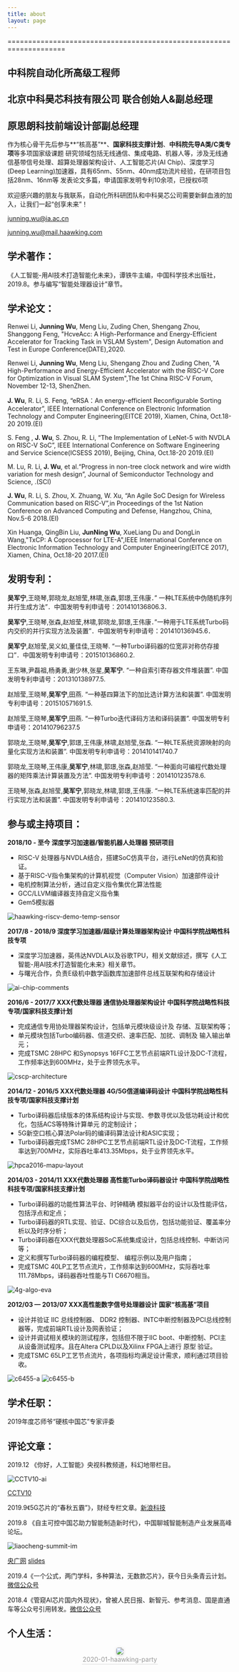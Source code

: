 ```yaml
---
title: about
layout: page
---
```


====================================================================

中科院自动化所高级工程师
-------------------------------------------

北京中科昊芯科技有限公司 联合创始人&副总经理
-------------------------------------------

原思朗科技前端设计部副总经理
-------------------------------------------


作为核心骨干先后参与**“核高基”**、**国家科技支撑计划**、**中科院先导A类/C类专项**等多项国家级课题
研究领域包括无线通信、集成电路、机器人等，涉及无线通信基带信号处理、超算处理器架构设计、人工智能芯片(AI Chip)、深度学习(Deep Learning)加速器，具有65nm、55nm、40nm成功流片经验，在研项目包括28nm、16nm等
发表论文多篇，申请国家发明专利10余项，已授权6项


欢迎感兴趣的朋友与我联系，自动化所科研团队和中科昊芯公司需要新鲜血液的加入，让我们一起“创享未来”！

junning.wu@ia.ac.cn

junning.wu@mail.haawking.com



学术著作：
-------------------------------------------

《人工智能-用AI技术打造智能化未来》，谭铁牛主编，中国科学技术出版社，2019.8。参与编写“智能处理器设计”章节。

学术论文：
-------------------------------------------

Renwei Li, **Junning Wu**, Meng Liu, Zuding Chen, Shengang Zhou, Shanggong Feng, "HcveAcc: A High-Performance and Energy-Efficient Accelerator for Tracking Task in VSLAM System", Design Automation and Test in Europe Conference(DATE),2020.

Renwei Li, **Junning Wu**, Meng Liu, Shengang Zhou and Zuding Chen, "A High-Performance and Energy-Efficient Accelerator with the RISC-V Core for Optimization in Visual SLAM System",The 1st China RISC-V Forum, November 12-13, ShenZhen.

**J. Wu**, R. Li, S. Feng, “eRSA：An energy-efficient Reconfigurable Sorting Accelerator”, IEEE International Conference on Electronic Information Technology and Computer Engineering(EITCE 2019), Xiamen, China, Oct.18-20 2019.(EI)

S. Feng , **J. Wu**, S. Zhou, R. Li, “The Implementation of LeNet-5 with NVDLA on RISC-V SoC”, IEEE International Conference on Software Engineering and Service Science(ICSESS 2019), Beijing, China, Oct.18-20 2019.(EI)

M. Lu, R. Li, **J. Wu**, et al.“Progress in non-tree clock network and wire width variation for mesh design”, Journal of Semiconductor Technology and Science, .(SCI)

**J. Wu**, R. Li, S. Zhou, X. Zhuang, W. Xu, “An Agile SoC Design for Wireless Communication based on RISC-V”,in Proceedings of the 1st Nation Conference on Advanced Computing and Defense, Hangzhou, China, Nov.5-6 2018.(EI)

Xin Huanga, QingBin Liu, **JunNing Wu**, XueLiang Du and DongLin Wang,"TxCP: A Coprocessor for LTE-A",IEEE International Conference on Electronic Information Technology and Computer Engineering(EITCE 2017), Xiamen, China, Oct.18-20 2017.(EI)


发明专利：
-------------------------------------------

**吴军宁**,王晓琴,郭晓龙,赵旭莹,林啸,张森,郭璟,王伟康．” 一种LTE系统中伪随机序列并行生成方法”．中国发明专利申请号：201410136806.3．

**吴军宁**,王晓琴,张森,赵旭莹,林啸,郭晓龙,郭璟,王伟康．”一种用于LTE系统Turbo码内交织的并行实现方法及装置”．中国发明专利申请号：201410136945.6．

**吴军宁**,赵旭莹,吴义如,董佳佳,王晓琴. “一种Turbo译码器的位宽非对称仿存接口”．中国发明专利申请号：201510136860.2.

王东琳,尹磊祖,杨勇勇,谢少林,张星,**吴军宁**. “一种自索引寄存器文件堆装置”. 中国发明专利申请号：201310138977.5.

赵旭莹,王晓琴,**吴军宁**,田燕. “一种基四算法下的加比选计算方法和装置”. 中国发明专利申请号：201510571691.5.

赵旭莹,王晓琴,**吴军宁**,田燕. “一种Turbo迭代译码方法和译码装置”. 中国发明专利申请号：201410796237.5

郭晓龙,王晓琴,**吴军宁**,郭璟,王伟康,林啸,赵旭莹,张森. “一种LTE系统资源映射的向量化实现方法和装置”. 中国发明专利申请号：201410141740.7

郭晓龙,王晓琴,王伟康,**吴军宁**,林啸,郭璟,张森,赵旭莹. “一种面向可编程代数处理器的矩阵乘法计算装置及方法”. 中国发明专利申请号：201410123578.6.

王晓琴,张森,赵旭莹,**吴军宁**,郭晓龙,林啸,郭璟,王伟康. “一种LTE系统速率匹配的并行实现方法和装置”. 中国发明专利申请号：201410123580.3.


参与或主持项目：
-------------------------------------------

**2018/10 - 至今 深度学习加速器/智能机器人处理器 预研项目**
  - RISC-V 处理器与NVDLA结合，搭建SoC仿真平台，进行LeNet的仿真和验证。
  - 基于RISC-V指令集架构的计算机视觉（Computer Vision）加速部件设计
  - 电机控制算法分析，通过自定义指令集优化算法性能
  - GCC/LLVM编译器支持自定义指令集
  - Gem5模拟器
  
![haawking-riscv-demo-temp-sensor](https://github.com/JunningWu/junningwu.github.io/raw/master/_posts/pics/haawking-riscv-demo-temp-sensor.jpg)

**2017/8 - 2018/9 深度学习加速器/超级计算处理器架构设计 中国科学院战略性科技专项**
  - 深度学习加速器，英伟达NVDLA以及谷歌TPU，相关文献综述，撰写《人工智能-用AI技术打造智能化未来》相关章节。
  - 与曙光合作，负责E级机中数学函数库加速部件总线互联架构和存储设计
  
![ai-chip-comments](https://github.com/JunningWu/junningwu.github.io/raw/master/_posts/pics/ai-chip-comments.jpg)

**2016/6 - 2017/7 XXX代数处理器 通信协处理器架构设计 中国科学院战略性科技专项/国家科技支撑计划**
  - 完成通信专用协处理器架构设计，包括单元模块级设计及 存储、互联架构等；
  - 单元模块包括Turbo编码器、信道交织、速率匹配、加扰、调制及 输入输出单元；
  - 完成TSMC 28HPC 和Synopsys 16FFC工艺节点前端RTL设计及DC-T流程，工作频率达到600MHz，处于业界领先水平。

![cscp-architecture](https://github.com/JunningWu/junningwu.github.io/raw/master/_posts/pics/cscp-architecture.jpg)

**2014/12 - 2016/5 XXX代数处理器 4G/5G信道编译码设计 中国科学院战略性科技专项/国家科技支撑计划**
  - Turbo译码器后续版本的体系结构设计与实现、参数寻优以及低功耗设计和优化，包括ACS等特殊计算单元
的定制设计；
  - 5G新空口核心算法Polar码的编译码算法设计和ASIC实现；
  - Turbo译码器完成TSMC 28HPC工艺节点前端RTL设计及DC-T流程，工作频率达到700MHz，实际吞吐率413.35Mbps，处于业界领先水平。

![hpca2016-mapu-layout](https://github.com/JunningWu/junningwu.github.io/raw/master/_posts/pics/hpca2016-mapu-layout.jpg)

**2014/03 - 2014/11 XXX代数处理器 高性能Turbo译码器设计 中国科学院战略性科技专项/国家科技支撑计划**
  - Turbo译码器的功能性算法平台、时钟精确 模拟器平台的设计以及性能评估，包括浮点和定点；
  - Turbo译码器的RTL实现、验证、DC综合以及后仿，包括功能验证、覆盖率分析以及时序分析；
  - Turbo译码器在XXX代数处理器SoC系统集成设计，包括总线控制、中断访问等；
  - 定义和撰写Turbo译码器的编程模型、 编程示例以及用户指南；
  - 完成TSMC 40LP工艺节点流片，工作频率达到600MHz，实际吞吐率111.78Mbps，译码器吞吐性能与TI C6670相当。

![4g-algo-eva](https://github.com/JunningWu/junningwu.github.io/raw/master/_posts/pics/4g-algo-eva.jpg)

**2012/03 — 2013/07 XXX高性能数字信号处理器设计 国家“核高基”项目**
  - 设计并验证 IIC 总线控制器、 DDR2 控制器、INTC中断控制器及PCI总线控制器等，完成前端RTL设计及网表验证；
  - 设计并调试相关模块的测试程序，包括但不限于IIC boot、中断控制、PCI主从设备测试程序。且在Altera CPLD以及Xilinx FPGA上进行 原型 验证。
  - 完成TSMC 65LP工艺节点流片，各项指标均满足设计需求，顺利通过项目验收。

![c6455-a](https://github.com/JunningWu/junningwu.github.io/raw/master/_posts/pics/c6455-a.jpg)
![c6455-b](https://github.com/JunningWu/junningwu.github.io/raw/master/_posts/pics/c6455-b.jpg)

学术任职：
-------------------------------------------

2019年度芯师爷“硬核中国芯”专家评委

评论文章：
-------------------------------------------

2019.12 《你好，人工智能》央视科教频道，科幻地带栏目。

![CCTV10-ai](https://github.com/JunningWu/junningwu.github.io/raw/master/_posts/pics/CCTV10-ai.png)

[CCTV10](http://tv.cctv.com/2019/12/22/VIDEMX5wicZtsHMCokVthBYe191222.shtml)

2019.9《5G芯片的“春秋五霸”》，财经专栏文章。[新浪科技](http://finance.sina.com.cn/stock/relnews/hk/2019-09-26/doc-iicezueu8605567.shtml)

2019.8 《自主可控中国芯助力智能制造新时代》，中国聊城智能制造产业发展高峰论坛。

![liaocheng-summit-im](https://github.com/JunningWu/junningwu.github.io/raw/master/_posts/pics/liaocheng-summit-im.jpg)

[央广网](http://www.cnr.cn/rdzx/cxxhl/zxxx/20190830/t20190830_524757528.shtml) [slides](https://github.com/JunningWu/junningwu.github.io/blob/master/_posts/%E8%87%AA%E4%B8%BB%E5%8F%AF%E6%8E%A7%E4%B8%AD%E5%9B%BD%E8%8A%AF%E5%8A%A9%E5%8A%9B%E6%99%BA%E8%83%BD%E5%88%B6%E9%80%A0%E6%96%B0%E6%97%B6%E4%BB%A3-%E5%90%B4%E5%86%9B%E5%AE%81.pdf)


2019.4《一个公式，两门学科，多种算法，无数款芯片》，获今日头条青云计划。[微信公众号](https://mp.weixin.qq.com/s/EouG3CGUVkmztJKEPlTSbw)

2018.4《管窥AI芯片国内外现状》，曾被人民日报、新智元、参考消息、国是直通车等公众号引用转发。[微信公众号](https://mp.weixin.qq.com/s/LDd07VwfRlccK1acm3rVZw)


个人生活：
-------------------------------------------

<center>
    <img style="border-radius: 0.3125em;
    box-shadow: 0 2px 4px 0 rgba(34,36,38,.12),0 2px 10px 0 rgba(34,36,38,.08);" 
    src="https://github.com/JunningWu/junningwu.github.io/raw/master/_posts/pics/2020-01-haawking-party.jpg">
    <br>
    <div style="color:orange; border-bottom: 1px solid #d9d9d9;
    display: inline-block;
    color: #999;
    padding: 2px;">2020-01-haawking-party</div>
</center>